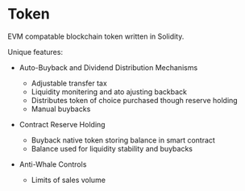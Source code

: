 # Token

EVM compatable blockchain token written in Solidity.

Unique features: 

- Auto-Buyback and Dividend Distribution Mechanisms 
  - Adjustable transfer tax 
  - Liquidity monitering and ato ajusting backback
  - Distributes token of choice purchased though reserve holding
  - Manual buybacks
  
- Contract Reserve Holding
  - Buyback native token storing balance in smart contract
  - Balance used for liquidity stability and buybacks

- Anti-Whale Controls
  - Limits of sales volume

